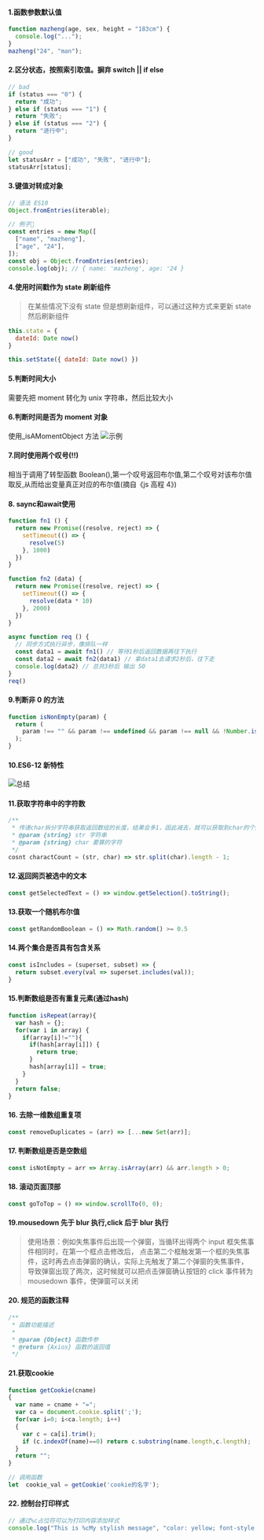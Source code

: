 #### 1.函数参数默认值

```js
function mazheng(age, sex, height = "183cm") {
  console.log("...");
}
mazheng("24", "man");
```

#### 2.区分状态，按照索引取值。摒弃 switch || if else

```js
// bad
if (status === "0") {
  return "成功";
} else if (status === "1") {
  return "失败";
} else if (status === "2") {
  return "进行中";
}

// good
let statusArr = ["成功", "失败", "进行中"];
statusArr[status];
```

#### 3.键值对转成对象

```js
// 语法 ES10
Object.fromEntries(iterable);

// 例子🌰
const entries = new Map([
  ["name", "mazheng"],
  ["age", "24"],
]);
const obj = Object.fromEntries(entries);
console.log(obj); // { name: 'mazheng', age: '24 }
```

#### 4.使用时间戳作为 state 刷新组件

> 在某些情况下没有 state 但是想刷新组件，可以通过这种方式来更新 state 然后刷新组件

```js
this.state = {
  dateId: Date now()
}

this.setState({ dateId: Date now() })
```

#### 5.判断时间大小

需要先把 moment 转化为 unix 字符串，然后比较大小

#### 6.判断时间是否为 moment 对象

使用\_isAMomentObject 方法
![示例](http://pic.yupoo.com/mazhenghjj/28736148/682e4f17.png)

#### 7.同时使用两个叹号(!!)

相当于调用了转型函数 Boolean(),第一个叹号返回布尔值,第二个叹号对该布尔值取反,从而给出变量真正对应的布尔值(摘自《js 高程 4》)

#### 8. saync和await使用
```javascript
function fn1 () {
  return new Promise((resolve, reject) => {
    setTimeout(() => {
      resolve(5)
    }, 1000)
  })
}

function fn2 (data) {
  return new Promise((resolve, reject) => {
    setTimeout(() => {
      resolve(data * 10)
    }, 2000)
  })
}

async function req () {
  // 同步方式执行异步，像排队一样
  const data1 = await fn1() // 等待1秒后返回数据再往下执行
  const data2 = await fn2(data1) // 拿data1去请求2秒后，往下走
  console.log(data2) // 总共3秒后 输出 50
}
req()
```

#### 9.判断非 0 的方法

```js
function isNonEmpty(param) {
  return (
    param !== "" && param !== undefined && param !== null && !Number.isNaN(val)
  );
}
```

#### 10.ES6-12 新特性

![总结](http://pic.yupoo.com/mazhenghjj/8d9ebaaa/8d0d5f55.jpeg)

#### 11.获取字符串中的字符数

```js
/**
 * 传递char拆分字符串获取返回数组的长度，结果会多1，因此减去，就可以获取到char的个数
 * @param {string} str 字符串
 * @param {string} char 要算的字符
 */
cosnt charactCount = (str, char) => str.split(char).length - 1;
```

#### 12.返回网页被选中的文本
```js
const getSelectedText = () => window.getSelection().toString();
```

#### 13.获取一个随机布尔值
```js
const getRandomBoolean = () => Math.random() >= 0.5
```

#### 14.两个集合是否具有包含关系
```js
const isIncludes = (superset, subset) => {
  return subset.every(val => superset.includes(val));
}
```

#### 15.判断数组是否有重复元素(通过hash)
```js
function isRepeat(array){  
  var hash = {};  
  for(var i in array) {  
    if(array[i]!=""){  
      if(hash[array[i]]) {
        return true;  
      } 
      hash[array[i]] = true;  
    }  
  }  
  return false;  
} 
```

#### 16. 去除一维数组重复项
```js
const removeDuplicates = (arr) => [...new Set(arr)];
```

#### 17. 判断数组是否是空数组
```js
const isNotEmpty = arr => Array.isArray(arr) && arr.length > 0;
```

#### 18. 滚动页面顶部
```js
const goToTop = () => window.scrollTo(0, 0);
```

#### 19.mousedown 先于 blur 执行,click 后于 blur 执行

> 使用场景：例如失焦事件后出现一个弹窗，当循环出得两个 input 框失焦事件相同时，在第一个框点击修改后，
点击第二个框触发第一个框的失焦事件，这时再去点击弹窗的确认，实际上先触发了第二个弹窗的失焦事件，
导致弹窗出现了两次，这时候就可以把点击弹窗确认按钮的 click 事件转为 mousedown 事件，使弹窗可以关闭

#### 20. 规范的函数注释
```js
/**
 * 函数功能描述
 *
 * @param {Object} 函数传参
 * @return {Axios} 函数的返回值
 */
```

#### 21.获取cookie
```js
function getCookie(cname)
{
  var name = cname + "=";
  var ca = document.cookie.split(';');
  for(var i=0; i<ca.length; i++) 
  {
    var c = ca[i].trim();
    if (c.indexOf(name)==0) return c.substring(name.length,c.length);
  }
  return "";
}

// 调用函数
let  cookie_val = getCookie('cookie的名字');

```

#### 22. 控制台打印样式
```js
// 通过%c占位符可以为打印内容添加样式
console.log("This is %cMy stylish message", "color: yellow; font-style: italic; background-color: blue;padding: 2px");
```
